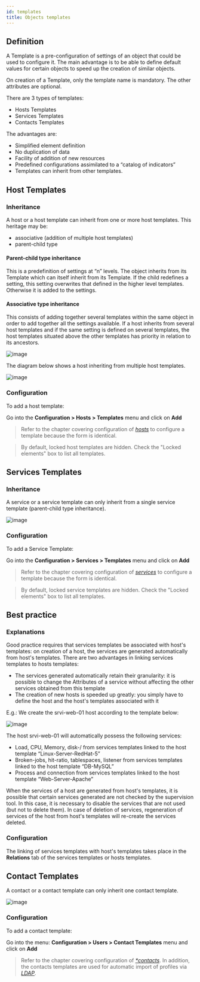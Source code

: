 ```yaml
---
id: templates
title: Objects templates
---
```


## Definition

A Template is a pre-configuration of settings of an object that could be used to configure it.
The main advantage is to be able to define default values for certain objects to speed up the creation of similar objects.

On creation of a Template, only the template name is mandatory. The other attributes are optional.

There are 3 types of templates:

* Hosts Templates
* Services Templates
* Contacts Templates

The advantages are:

* Simplified element definition
* No duplication of data
* Facility of addition of new resources
* Predefined configurations assimilated to a “catalog of indicators”
* Templates can inherit from other templates.

## Host Templates

### Inheritance

A host or a host template can inherit from one or more host templates. This heritage may be:

* associative (addition of multiple host templates)
* parent-child type

#### Parent-child type inheritance

This is a predefinition of settings at “n” levels. The object inherits from its Template which can itself inherit from
its Template. If the child redefines a setting, this setting overwrites that defined in the higher level templates.
Otherwise it is added to the settings.

#### Associative type inheritance

This consists of adding together several templates within the same object in order to add together all the settings
available. If a host inherits from several host templates and if the same setting is defined on several templates, the
host templates situated above the other templates has priority in relation to its ancestors.

![image](../assets/configuration/09hostmodels.png)

The diagram below shows a host inheriting from multiple host templates.

![image](../assets/configuration/09hostmodelsheritage.png)

### Configuration

To add a host template:

Go into the **Configuration > Hosts > Templates** menu and click on **Add**

> Refer to the chapter covering configuration of *[hosts](hosts.html)* to configure a template because the form is
> identical.

> By default, locked host templates are hidden. Check the "Locked elements" box to list all templates.

## Services Templates

### Inheritance

A service or a service template can only inherit from a single service template (parent-child type inheritance).

![image](../assets/configuration/09heritageservice.png)

### Configuration

To add a Service Template:

Go into the **Configuration > Services > Templates** menu and click on **Add**

> Refer to the chapter covering configuration of *[services](services.html)* to configure a template because the form is identical.

> By default, locked service templates are hidden. Check the "Locked elements" box to list all templates.

## Best practice

### Explanations

Good practice requires that services templates be associated with host's templates: on creation of a host, the services
are generated automatically from host's templates. There are two advantages in linking services templates to hosts
templates:

* The services generated automatically retain their granularity: it is possible to change the Attributes of a service
  without affecting the other services obtained from this template
* The creation of new hosts is speeded up greatly: you simply have to define the host and the host's templates
  associated with it

E.g.: We create the srvi-web-01 host according to the template below:

![image](../assets/configuration/09hostexemple.png)

The host srvi-web-01 will automatically possess the following services:

* Load, CPU, Memory, disk-/ from services templates linked to the host template “Linux-Server-RedHat-5”
* Broken-jobs, hit-ratio, tablespaces, listener from services templates linked to the host template “DB-MySQL”
* Process and connection from services templates linked to the host template “Web-Server-Apache”

When the services of a host are generated from host's templates, it is possible that certain services generated are not
checked by the supervision tool. In this case, it is necessary to disable the services that are not used (but not to
delete them). In case of deletion of services, regeneration of services of the host from host's templates will re-create
the services deleted.

### Configuration

The linking of services templates with host's templates takes place in the **Relations** tab of the services templates
or hosts templates.

## Contact Templates

A contact or a contact template can only inherit one contact template.

![image](../assets/configuration/09contactmodel.png)

### Configuration

To add a contact template:

Go into the menu: **Configuration > Users > Contact Templates** menu and click on **Add**

> Refer to the chapter covering configuration of *[*contacts](contacts.html)*. In addition, the contacts templates are used for
> automatic import of profiles via *[LDAP](../administration/parameters/ldap.html)*.
